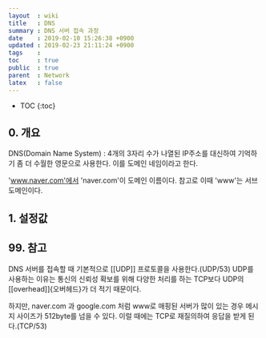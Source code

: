 ```yaml
---
layout  : wiki
title   : DNS
summary : DNS 서버 접속 과정
date    : 2019-02-10 15:26:38 +0900
updated : 2019-02-23 21:11:24 +0900
tags    : 
toc     : true
public  : true
parent  : Network
latex   : false
---
```

* TOC
{:toc}

## 0. 개요

DNS(Domain Name System) : 4개의 3자리 수가 나열된 IP주소를 대신하여 기억하기 좀 더 수월한 영문으로 사용한다. 이를 도메인 네임이라고 한다.

'www.naver.com'에서 'naver.com'이 도메인 이름이다. 참고로 이때 'www'는 서브 도메인이다.


## 1. 설정값


## 99. 참고

DNS 서버를 접속할 때 기본적으로 [[UDP]] 프로토콜을 사용한다.(UDP/53) 
UDP를 사용하는 이유는 통신의 신뢰성 확보를 위해 다양한 처리를 하는 TCP보다 UDP의 [[overhead]]{오버헤드}가 더 적기 때문이다. 

하지만, naver.com 과 google.com 처럼 www로 매핑된 서버가 많이 있는 경우 메시지 사이즈가 512byte를 넘을 수 있다. 이럴 때에는 TCP로 재질의하여 응답을 받게 된다.(TCP/53)
